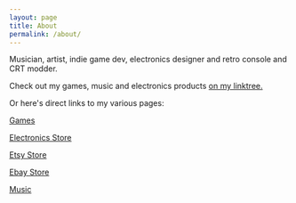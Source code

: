 ```yaml
---
layout: page
title: About
permalink: /about/
---
```


Musician, artist, indie game dev, electronics designer and retro console and CRT modder.

Check out my games, music and electronics products [on my linktree.](https://linktr.ee/manadream)

Or here's direct links to my various pages:

[Games](http://manadream.games)

[Electronics Store](http://manadream.shop)

[Etsy Store](https://www.etsy.com/shop/ManadreamElectronics)

[Ebay Store](https://www.ebay.com/usr/manadream_electronics)

[Music](https://manadream.bandcamp.com)